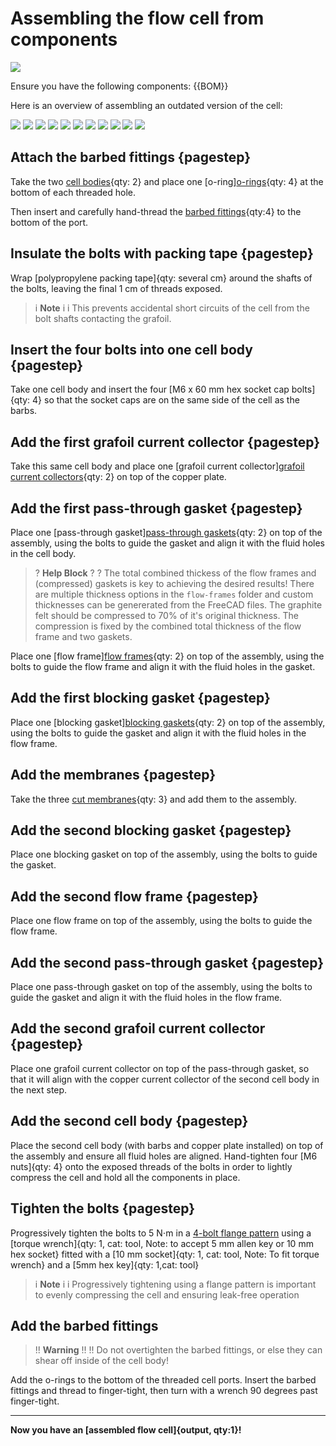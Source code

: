 # Assembling the flow cell from components

![](images/cell-assembly/composite_image.jpeg)

Ensure you have the following components:
{{BOM}}

Here is an overview of assembling an outdated version of the cell:


<!-- You can drag and drop your images directly here and use this template -->
![](images/cell-assembly/a.jpg)
![](images/cell-assembly/b.jpg)
![](images/cell-assembly/c.jpg)
![](images/cell-assembly/d.jpg)
![](images/cell-assembly/e.jpg)
![](images/cell-assembly/f.jpg)
![](images/cell-assembly/g.jpg)
![](images/cell-assembly/h.jpg)
![](images/cell-assembly/i.jpg)
![](images/cell-assembly/j.jpg)
![](images/cell-assembly/k.jpg)

## Attach the barbed fittings {pagestep}

Take the two [cell bodies](fromstep){qty: 2} and place one [o-ring][o-rings](orings.md){qty: 4} at the bottom of each threaded hole.

Then insert and carefully hand-thread the [barbed fittings](barbed_fittings.md){qty:4} to the bottom of the port.

## Insulate the bolts with packing tape {pagestep}

Wrap [polypropylene packing tape]{qty: several cm} around the shafts of the bolts, leaving the final 1 cm of threads exposed. 

>i **Note** 
>i
>i This prevents accidental short circuits of the cell from the bolt shafts contacting the grafoil.

## Insert the four bolts into one cell body {pagestep}

Take one cell body and insert the four [M6 x 60 mm hex socket cap bolts]{qty: 4} so that the socket caps are on the same side of the cell as the barbs.

## Add the first grafoil current collector {pagestep}

Take this same cell body and place one [grafoil current collector][grafoil current collectors](fromstep){qty: 2} on top of the copper plate.

## Add the first pass-through gasket {pagestep}

Place one [pass-through gasket][pass-through gaskets](fromstep){qty: 2} on top of the assembly, using the bolts to guide the gasket and align it with the fluid holes in the cell body.

>? **Help Block** 
>?
>? The total combined thickess of the flow frames and (compressed) gaskets is key to achieving the desired results! There are multiple thickness options in the `flow-frames` folder and custom thicknesses can be genererated from the FreeCAD files. The graphite felt should be compressed to 70% of it's original thickness. The compression is fixed by the combined total thickness of the flow frame and two gaskets.


Place one [flow frame][flow frames](fromstep){qty: 2} on top of the assembly, using the bolts to guide the flow frame and align it with the fluid holes in the gasket.

## Add the first blocking gasket {pagestep}

Place one [blocking gasket][blocking gaskets](fromstep){qty: 2} on top of the assembly, using the bolts to guide the gasket and align it with the fluid holes in the flow frame.

## Add the membranes {pagestep}

Take the three [cut membranes](fromstep){qty: 3} and add them to the assembly.

## Add the second blocking gasket {pagestep}

Place one blocking gasket on top of the assembly, using the bolts to guide the gasket.

## Add the second flow frame {pagestep}

Place one flow frame on top of the assembly, using the bolts to guide the flow frame.

## Add the second pass-through gasket {pagestep}

Place one pass-through gasket on top of the assembly, using the bolts to guide the gasket and align it with the fluid holes in the flow frame.

## Add the second grafoil current collector {pagestep}

Place one grafoil current collector on top of the pass-through gasket, so that it will align with the copper current collector of the second cell body in the next step.

## Add the second cell body {pagestep}

Place the second cell body (with barbs and copper plate installed) on top of the assembly and ensure all fluid holes are aligned. Hand-tighten four [M6 nuts]{qty: 4} onto the exposed threads of the bolts in order to lightly compress the cell and hold all the components in place.

## Tighten the bolts {pagestep}

Progressively tighten the bolts to 5 N⋅m in a [4-bolt flange pattern](https://www.flangeboltchart.com/torque-patterns/4-bolt-torque-pattern) using a [torque wrench]{qty: 1, cat: tool, Note: to accept 5 mm allen key or 10 mm hex socket} fitted with a [10 mm socket]{qty: 1, cat: tool, Note: To fit torque wrench} and a [5mm hex key]{qty: 1,cat: tool}


>i **Note** 
>i
>i Progressively tightening using a flange pattern is important to evenly compressing the cell and ensuring leak-free operation


## Add the barbed fittings

>!! **Warning** 
>!!
>!! Do not overtighten the barbed fittings, or else they can shear off inside of the cell body!

Add the o-rings to the bottom of the threaded cell ports. Insert the barbed fittings and thread to finger-tight, then turn with a wrench 90 degrees past finger-tight.


-------------------------------------------------------------

**Now you have an [assembled flow cell]{output, qty:1}!**
